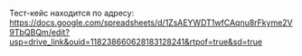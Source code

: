 Тест-кейс находится по адресу: https://docs.google.com/spreadsheets/d/1ZsAEYWDT1wfCAqnu8rFkyme2V9TbQBQm/edit?usp=drive_link&ouid=118238660628183128241&rtpof=true&sd=true
